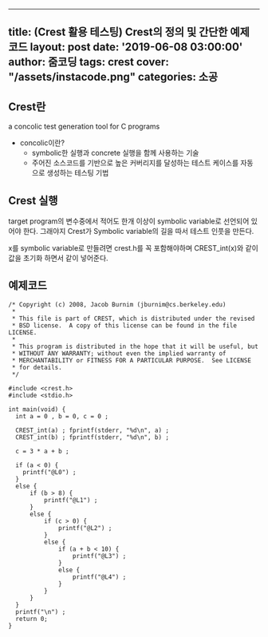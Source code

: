  ---
 title: (Crest 활용 테스팅) Crest의 정의 및 간단한 예제 코드
 layout: post
 date: '2019-06-08 03:00:00'
 author: 줌코딩
 tags: crest
 cover: "/assets/instacode.png"
 categories: 소공
 ---
 
 ## Crest란
a concolic test generation tool for C programs
- concolic이란?
    - symbolic한 실행과 concrete 실행을 함께 사용하는 기술
    - 주어진 소스코드를 기반으로 높은 커버리지를 달성하는 테스트 케이스를 자동으로 생성하는 테스팅 기법

## Crest 실행
target program의 변수중에서 적어도 한개 이상이 symbolic variable로 선언되어 있어야 한다. 그래야지 Crest가 Symbolic variable의 길을 따서 테스트 인풋을 만든다. 

x를 symbolic variable로 만들려면 crest.h를 꼭 포함해야하며 CREST_int(x)와 같이 값을 초기화 하면서 같이 넣어준다. 
 
 
 ## 예제코드
 
    /* Copyright (c) 2008, Jacob Burnim (jburnim@cs.berkeley.edu)
     *
     * This file is part of CREST, which is distributed under the revised
     * BSD license.  A copy of this license can be found in the file LICENSE.
     *
     * This program is distributed in the hope that it will be useful, but
     * WITHOUT ANY WARRANTY; without even the implied warranty of
     * MERCHANTABILITY or FITNESS FOR A PARTICULAR PURPOSE.  See LICENSE
     * for details.
     */

    #include <crest.h>
    #include <stdio.h>

    int main(void) {
      int a = 0 , b = 0, c = 0 ;

      CREST_int(a) ; fprintf(stderr, "%d\n", a) ;
      CREST_int(b) ; fprintf(stderr, "%d\n", b) ;

      c = 3 * a + b ;

      if (a < 0) {
        printf("@L0") ;
      }
      else {
          if (b > 8) {
              printf("@L1") ;
          } 
          else {
              if (c > 0) {
                  printf("@L2") ;
              }
              else {			  
                  if (a + b < 10) {
                      printf("@L3") ;
                  }
                  else {
                      printf("@L4") ;
                  }
              }
          }
      }
      printf("\n") ;
      return 0;
    }
